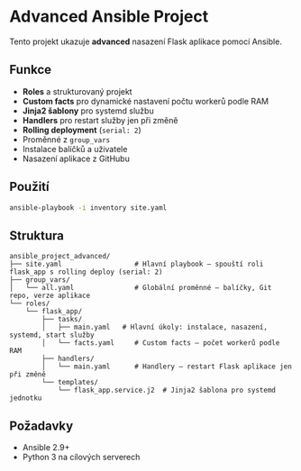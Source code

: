 # Advanced Ansible Project

Tento projekt ukazuje **advanced** nasazení Flask aplikace pomocí Ansible.

## Funkce
- **Roles** a strukturovaný projekt
- **Custom facts** pro dynamické nastavení počtu workerů podle RAM
- **Jinja2 šablony** pro systemd službu
- **Handlers** pro restart služby jen při změně
- **Rolling deployment** (`serial: 2`)
- Proměnné z `group_vars`
- Instalace balíčků a uživatele
- Nasazení aplikace z GitHubu

## Použití
```bash
ansible-playbook -i inventory site.yaml
```

## Struktura
```
ansible_project_advanced/
├── site.yaml                  # Hlavní playbook – spouští roli flask_app s rolling deploy (serial: 2)
├── group_vars/
│   └── all.yaml               # Globální proměnné – balíčky, Git repo, verze aplikace
└── roles/
    └── flask_app/
        ├── tasks/
        │   ├── main.yaml   # Hlavní úkoly: instalace, nasazení, systemd, start služby
        │   └── facts.yaml     # Custom facts – počet workerů podle RAM
        ├── handlers/
        │   └── main.yaml      # Handlery – restart Flask aplikace jen při změně
        └── templates/
            └── flask_app.service.j2  # Jinja2 šablona pro systemd jednotku

```

## Požadavky
- Ansible 2.9+
- Python 3 na cílových serverech
